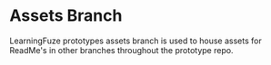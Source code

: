 # Assets Branch
LearningFuze prototypes assets branch is used to house assets for ReadMe's in other branches throughout the prototype repo.